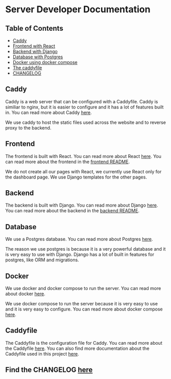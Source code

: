 # Server Developer Documentation

## Table of Contents

- [Caddy](#caddy)
- [Frontend with React](#frontend)
- [Backend with Django](#backend)
- [Database with Postgres](#database)
- [Docker using docker compose](#docker)
- [The caddyfile](#caddyfile)
- [CHANGELOG](#changelog)

## Caddy

Caddy is a web server that can be configured with a Caddyfile. Caddy is similiar to nginx, but it is easier to configure and it has a lot of features built in. You can read more about Caddy [here](https://caddyserver.com/).

We use caddy to host the static files used across the website and to reverse proxy to the backend.

## Frontend

The frontend is built with React. You can read more about React [here](https://reactjs.org/).
You can read more about the frontend in the [frontend README](../../frontend/README.md).

We do not create all our pages with React, we currently use React only for the dashboard page. We use Django templates for the other pages.

## Backend

The backend is built with Django. You can read more about Django [here](https://www.djangoproject.com/).
You can read more about the backend in the [backend README](../../backend/README.md).

## Database

We use a Postgres database. You can read more about Postgres [here](https://www.postgresql.org/).

The reason we use postgres is because it is a very powerful database and it is very easy to use with Django. Django has a lot of built in features for postgres, like ORM and migrations.

## Docker

We use docker and docker compose to run the server. You can read more about docker [here](https://www.docker.com/).

We use docker compose to run the server because it is very easy to use and it is very easy to configure. You can read more about docker compose [here](https://docs.docker.com/compose/).

## Caddyfile

The Caddyfile is the configuration file for Caddy. You can read more about the Caddyfile [here](https://caddyserver.com/docs/caddyfile).
You can also find more documentation about the Caddyfile used in this project [here](./caddy.md).

## Find the CHANGELOG [here](../CHANGELOG.md)